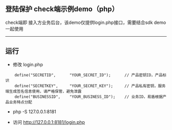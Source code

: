 ## 登陆保护 check端示例demo（php）

check端即 接入方业务后台，该demo仅提供login.php接口，需要结合sdk demo一起使用

---

## 运行

- 修改 login.php
```
	define("SECRETID", 		"YOUR_SECRET_ID");		// 产品密钥ID，产品标识
	define("SECRETKEY", 	"YOUR_SECRET_KEY");		// 产品私有密钥，服务端生成签名信息使用，请严格保管，避免泄露
	define("BUSINESSID", 	"YOUR_BUSINESS_ID");	// 业务ID，易盾根据产品业务特点分配
```

- php -S 127.0.0.1:8181

- 访问 http://127.0.0.1:8181/login.php
